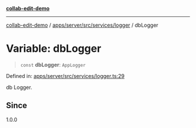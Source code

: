 [**collab-edit-demo**](../../../../../../README.md)

***

[collab-edit-demo](../../../../../../README.md) / [apps/server/src/services/logger](../README.md) / dbLogger

# Variable: dbLogger

> `const` **dbLogger**: `AppLogger`

Defined in: [apps/server/src/services/logger.ts:29](https://github.com/austyle-io/pub-sub-demo/blob/00b2f1e9b947d5e964db5c3be9502513c4374263/apps/server/src/services/logger.ts#L29)

db Logger.

## Since

1.0.0
